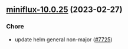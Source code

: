 

## [miniflux-10.0.25](https://github.com/truecharts/charts/compare/miniflux-10.0.24...miniflux-10.0.25) (2023-02-27)

### Chore

- update helm general non-major ([#7725](https://github.com/truecharts/charts/issues/7725))
  
  